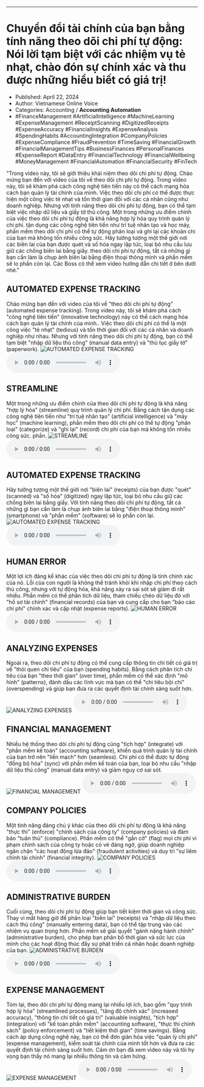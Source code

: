 
---

# Chuyển đổi tài chính của bạn bằng tính năng theo dõi chi phí tự động: Nói lời tạm biệt với các nhiệm vụ tẻ nhạt, chào đón sự chính xác và thu được những hiểu biết có giá trị!

- Published: April 22, 2024
- Author: Vietnamese Online Voice
- Categories: Accounting / **Accounting Automation**
- #FinanceManagement #ArtificialIntelligence #MachineLearning #ExpenseManagement #ReceiptScanning #DigitizedReceipts #ExpenseAccuracy #FinancialInsights #ExpenseAnalysis #SpendingHabits #AccountingIntegration #CompanyPolicies #ExpenseCompliance #FraudPrevention #TimeSaving #FinancialGrowth #FinancialManagementTips #BusinessFinances #PersonalFinances #ExpenseReport #DataEntry #FinancialTechnology #FinancialWellbeing #MoneyManagement #FinancialAutomation #FinancialSecurity #FinTech

"Trong video này, tôi sẽ giới thiệu khái niệm theo dõi chi phí tự động. Chào mừng bạn đến với video của tôi về theo dõi chi phí tự động. Trong video này, tôi sẽ khám phá cách công nghệ tiên tiến này có thể cách mạng hóa cách bạn quản lý tài chính của mình. Việc theo dõi chi phí có thể được thực hiện một công việc tẻ nhạt và tốn thời gian đối với các cá nhân cũng như doanh nghiệp. Nhưng với tính năng theo dõi chi phí tự động, bạn có thể tạm biệt việc nhập dữ liệu và giấy tờ thủ công. Một trong những ưu điểm chính của việc theo dõi chi phí tự động là khả năng hợp lý hóa quy trình quản lý chi phí. tận dụng các công nghệ tiên tiến như trí tuệ nhân tạo và học máy, phần mềm theo dõi chi phí có thể tự động phân loại và ghi lại các khoản chi của bạn mà không tốn nhiều công sức. Hãy tưởng tượng một thế giới nơi các biên lai của bạn được quét và số hóa ngay lập tức, loại bỏ nhu cầu lưu giữ các chồng biên lai bằng giấy. theo dõi chi phí tự động, tất cả những gì bạn cần làm là chụp ảnh biên lai bằng điện thoại thông minh và phần mềm sẽ lo phần còn lại. Các Boss có thể xem video hướng dẫn chi tiết ở bên dưới nhé."


## AUTOMATED EXPENSE TRACKING

Chào mừng bạn đến với video của tôi về "theo dõi chi phí tự động" (automated expense tracking). Trong video này, tôi sẽ khám phá cách "công nghệ tiên tiến" (innovative technology) này có thể cách mạng hóa cách bạn quản lý tài chính của mình.. Việc theo dõi chi phí có thể là một công việc "tẻ nhạt" (tedious) và tốn thời gian đối với các cá nhân và doanh nghiệp như nhau. Nhưng với tính năng theo dõi chi phí tự động, bạn có thể tạm biệt "nhập dữ liệu thủ công" (manual data entry) và "thủ tục giấy tờ" (paperwork).
![AUTOMATED EXPENSE TRACKING](https://http-archiver-apis-production-80.schnworks.com/storage/images/transitions/2024-04-22/transition-47535391743-Montserrat-SemiBold-004895.jpg)
<audio controls>
    <source src="https://http-archiver-apis-production-80.schnworks.com/storage/audio/file-12017195593.mp3" type="audio/mpeg">
</audio>



## STREAMLINE

Một trong những ưu điểm chính của theo dõi chi phí tự động là khả năng "hợp lý hóa" (streamline) quy trình quản lý chi phí. Bằng cách tận dụng các công nghệ tiên tiến như "trí tuệ nhân tạo" (artificial intelligence) và "máy học" (machine learning), phần mềm theo dõi chi phí có thể tự động "phân loại" (categorize) và "ghi lại" (record) chi phí của bạn mà không tốn nhiều công sức. phần.
![STREAMLINE](https://http-archiver-apis-production-80.schnworks.com/storage/images/transitions/2024-04-22/transition-31054885789-Montserrat-Black-880E4F.jpg)
<audio controls>
    <source src="https://http-archiver-apis-production-80.schnworks.com/storage/audio/file-20754143418.mp3" type="audio/mpeg">
</audio>



## AUTOMATED EXPENSE TRACKING

Hãy tưởng tượng một thế giới nơi "biên lai" (receipts) của bạn được "quét" (scanned) và "số hóa" (digitized) ngay lập tức, loại bỏ nhu cầu giữ các chồng biên lai bằng giấy. Với tính năng theo dõi chi phí tự động, tất cả những gì bạn cần làm là chụp ảnh biên lai bằng "điện thoại thông minh" (smartphone) và "phần mềm" (software) sẽ lo phần còn lại.
![AUTOMATED EXPENSE TRACKING](https://http-archiver-apis-production-80.schnworks.com/storage/images/transitions/2024-04-22/transition-19930381790-Montserrat-Regular-004895.jpg)
<audio controls>
    <source src="https://http-archiver-apis-production-80.schnworks.com/storage/audio/file-42703406946.mp3" type="audio/mpeg">
</audio>



## HUMAN ERROR

Một lợi ích đáng kể khác của việc theo dõi chi phí tự động là tính chính xác của nó. Lỗi của con người là không thể tránh khỏi khi nhập chi phí theo cách thủ công, nhưng với tự động hóa, khả năng xảy ra sai sót sẽ giảm đi rất nhiều. Phần mềm có thể phân tích dữ liệu, tham chiếu chéo dữ liệu đó với "hồ sơ tài chính" (financial records) của bạn và cung cấp cho bạn "báo cáo chi phí" chính xác và cập nhật (expense reports).
![HUMAN ERROR](https://http-archiver-apis-production-80.schnworks.com/storage/images/transitions/2024-04-22/transition-8029283278-Montserrat-Medium-004895.jpg)
<audio controls>
    <source src="https://http-archiver-apis-production-80.schnworks.com/storage/audio/file-10163928315.mp3" type="audio/mpeg">
</audio>



## ANALYZING EXPENSES

Ngoài ra, theo dõi chi phí tự động có thể cung cấp thông tin chi tiết có giá trị về "thói quen chi tiêu" của bạn (spending habits). Bằng cách phân tích chi tiêu của bạn "theo thời gian" (over time), phần mềm có thể xác định "mô hình" (patterns), đánh dấu các lĩnh vực mà bạn có thể "chi tiêu bội chi" (overspending) và giúp bạn đưa ra các quyết định tài chính sáng suốt hơn.
![ANALYZING EXPENSES](https://http-archiver-apis-production-80.schnworks.com/storage/images/transitions/2024-04-22/transition-1523389542-Montserrat-SemiBold-283593.jpg)
<audio controls>
    <source src="https://http-archiver-apis-production-80.schnworks.com/storage/audio/file-11841101379.mp3" type="audio/mpeg">
</audio>



## FINANCIAL MANAGEMENT

Nhiều hệ thống theo dõi chi phí tự động cũng "tích hợp" (integrate) với "phần mềm kế toán" (accounting software), khiến quá trình quản lý tài chính của bạn trở nên "liền mạch" hơn (seamless). Chi phí có thể được tự động "đồng bộ hóa" (sync) với phần mềm kế toán của bạn, loại bỏ nhu cầu "nhập dữ liệu thủ công" (manual data entry) và giảm nguy cơ sai sót.
![FINANCIAL MANAGEMENT](https://http-archiver-apis-production-80.schnworks.com/storage/images/transitions/2024-04-22/transition--25199041522-Montserrat-ExtraBold-880E4F.jpg)
<audio controls>
    <source src="https://http-archiver-apis-production-80.schnworks.com/storage/audio/file-7506918836.mp3" type="audio/mpeg">
</audio>



## COMPANY POLICIES

Một tính năng đáng chú ý khác của theo dõi chi phí tự động là khả năng "thực thi" (enforce) "chính sách của công ty" (company policies) và đảm bảo "tuân thủ" (compliance). Phần mềm có thể "gắn cờ" (flag) mọi chi phí vi phạm chính sách của công ty hoặc có vẻ đáng ngờ, giúp doanh nghiệp ngăn chặn "các hoạt động lừa đảo" (fraudulent activities) và duy trì "sự liêm chính tài chính" (financial integrity).
![COMPANY POLICIES](https://http-archiver-apis-production-80.schnworks.com/storage/images/transitions/2024-04-22/transition--1593247032-Montserrat-Thin-7B1FA2.jpg)
<audio controls>
    <source src="https://http-archiver-apis-production-80.schnworks.com/storage/audio/file-2094693305.mp3" type="audio/mpeg">
</audio>



## ADMINISTRATIVE BURDEN

Cuối cùng, theo dõi chi phí tự động giúp bạn tiết kiệm thời gian và công sức. Thay vì mất hàng giờ để phân loại "biên lai" (receipts) và "nhập dữ liệu theo cách thủ công" (manually entering data), bạn có thể tập trung vào các nhiệm vụ quan trọng hơn. Phần mềm sẽ giải quyết "gánh nặng hành chính" (administrative burden), cho phép bạn phân bổ thời gian và sức lực của mình cho các hoạt động thúc đẩy sự phát triển cá nhân hoặc doanh nghiệp của bạn.
![ADMINISTRATIVE BURDEN](https://http-archiver-apis-production-80.schnworks.com/storage/images/transitions/2024-04-22/transition-10097473511-Montserrat-Black-283593.jpg)
<audio controls>
    <source src="https://http-archiver-apis-production-80.schnworks.com/storage/audio/file-28183653461.mp3" type="audio/mpeg">
</audio>



## EXPENSE MANAGEMENT

Tóm lại, theo dõi chi phí tự động mang lại nhiều lợi ích, bao gồm "quy trình hợp lý hóa" (streamlined processes), "tăng độ chính xác" (increased accuracy), "thông tin chi tiết có giá trị" (valuable insights), "tích hợp" (integration) với "kế toán phần mềm" (accounting software), "thực thi chính sách" (policy enforcement) và "tiết kiệm thời gian" (time savings). Bằng cách áp dụng công nghệ này, bạn có thể đơn giản hóa việc "quản lý chi phí" (expense management), kiểm soát tài chính của mình tốt hơn và đưa ra các quyết định tài chính sáng suốt hơn. Cảm ơn bạn đã xem video này và tôi hy vọng bạn thấy nó mang lại nhiều thông tin và cảm hứng.
![EXPENSE MANAGEMENT](https://http-archiver-apis-production-80.schnworks.com/storage/images/transitions/2024-04-22/transition--30989937278-Montserrat-Regular-673AB7.jpg)
<audio controls>
    <source src="https://http-archiver-apis-production-80.schnworks.com/storage/audio/file-28234156737.mp3" type="audio/mpeg">
</audio>

